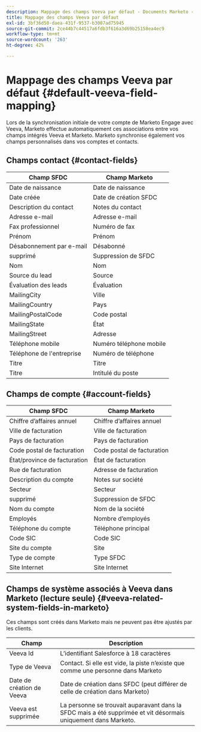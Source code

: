 ```yaml
---
description: Mappage des champs Veeva par défaut - Documents Marketo - Documentation du produit
title: Mappage des champs Veeva par défaut
exl-id: 3bf36d50-daea-431f-9537-b3007ad75945
source-git-commit: 2ce44b7c44517a6fdb3f616a3d69b25158ea4ec9
workflow-type: tm+mt
source-wordcount: '263'
ht-degree: 42%

---
```


# Mappage des champs Veeva par défaut {#default-veeva-field-mapping}

Lors de la synchronisation initiale de votre compte de Marketo Engage avec Veeva, Marketo effectue automatiquement ces associations entre vos champs intégrés Veeva et Marketo. Marketo synchronise également vos champs personnalisés dans vos comptes et contacts.

## Champs contact {#contact-fields}

<table>
  <colgroup>
    <col/>
    <col/>
  </colgroup>
  <thead>
    <tr>
      <th>Champ SFDC</th>
      <th>Champ Marketo</th>
    </tr>
  </thead>
  <tbody>
    <tr>
      <td>Date de naissance</td>
      <td>Date de naissance</td>
    </tr>
    <tr>
      <td>Date créée</td>
      <td>Date de création SFDC</td>
    </tr>
    <tr>
      <td>Description du contact</td>
      <td>Notes du contact</td>
    </tr>
    <tr>
      <td>Adresse e-mail</td>
      <td>Adresse e-mail</td>
    </tr>
    <tr>
      <td>Fax professionnel</td>
      <td>Numéro de fax</td>
    </tr>
    <tr>
      <td>Prénom</td>
      <td>Prénom</td>
    </tr>
    <tr>
      <td>Désabonnement par e-mail</td>
      <td>Désabonné</td>
    </tr>
    <tr>
      <td>supprimé</td>
      <td>Suppression de SFDC</td>
    </tr>
    <tr>
      <td>Nom</td>
      <td>Nom</td>
    </tr>
    <tr>
      <td>Source du lead</td>
      <td>Source</td>
    </tr>
    <tr>
      <td>Évaluation des leads</td>
      <td>Évaluation</td>
    </tr>
    <tr>
      <td>MailingCity</td>
      <td>Ville</td>
    </tr>
    <tr>
      <td>MailingCountry</td>
      <td>Pays</td>
    </tr>
    <tr>
      <td>MailingPostalCode</td>
      <td>Code postal</td>
    </tr>
    <tr>
      <td>MailingState</td>
      <td>État</td>
    </tr>
    <tr>
      <td>MailingStreet</td>
      <td>Adresse</td>
    </tr>
    <tr>
      <td>Téléphone mobile</td>
      <td>Numéro téléphone mobile</td>
    </tr>
    <tr>
      <td>Téléphone de l'entreprise
</td>
      <td>Numéro de téléphone</td>
    </tr>
    <tr>
      <td>Titre</td>
      <td>Titre</td>
    </tr>
    <tr>
      <td>Titre</td>
      <td>Intitulé du poste</td>
    </tr>
  </tbody>
</table>

## Champs de compte {#account-fields}

<table>
  <colgroup>
    <col/>
    <col/>
  </colgroup>
  <thead>
    <tr>
      <th>Champ SFDC</th>
      <th>Champ Marketo</th>
    </tr>
  </thead>
  <tbody>
    <tr>
      <td>Chiffre d’affaires annuel</td>
      <td>Chiffre d’affaires annuel</td>
    </tr>
    <tr>
      <td>Ville de facturation</td>
      <td>Ville de facturation</td>
    </tr>
    <tr>
      <td>Pays de facturation</td>
      <td>Pays de facturation</td>
    </tr>
    <tr>
      <td>Code postal de facturation</td>
      <td>Code postal de facturation</td>
    </tr>
    <tr>
      <td>État/province de facturation</td>
      <td>État de facturation</td>
    </tr>
    <tr>
      <td>Rue de facturation</td>
      <td>Adresse de facturation</td>
    </tr>
    <tr>
      <td>Description du compte</td>
      <td>Notes sur société</td>
    </tr>
    <tr>
      <td>Secteur</td>
      <td>Secteur</td>
    </tr>
    <tr>
      <td>supprimé</td>
      <td>Suppression de SFDC</td>
    </tr>
    <tr>
      <td>Nom du compte</td>
      <td>Nom de la société</td>
    </tr>
    <tr>
      <td>Employés</td>
      <td>Nombre d’employés</td>
    </tr>
    <tr>
      <td>Téléphone du compte</td>
      <td>Téléphone principal</td>
    </tr>
    <tr>
      <td>Code SIC</td>
      <td>Code SIC</td>
    </tr>
    <tr>
      <td>Site du compte</td>
      <td>Site</td>
    </tr>
    <tr>
      <td>Type de compte</td>
      <td>Type SFDC</td>
    </tr>
    <tr>
      <td>Site Internet</td>
      <td>Site Internet</td>
    </tr>
  </tbody>
</table>

## Champs de système associés à Veeva dans Marketo (lecture seule) {#veeva-related-system-fields-in-marketo}

Ces champs sont créés dans Marketo mais ne peuvent pas être ajustés par les clients.

<table>
  <colgroup>
    <col/>
    <col/>
  </colgroup>
  <thead>
    <tr>
      <th>Champ</th>
      <th>Description</th>
    </tr>
  </thead>
  <tbody>
    <tr>
      <td>Veeva Id</td>
      <td>L’identifiant Salesforce à 18 caractères</td>
    </tr>
    <tr>
      <td>Type de Veeva</td>
      <td>Contact. Si elle est vide, la piste n’existe que comme une personne dans Marketo</td>
    </tr>
    <tr>
      <td>Date de création de Veeva</td>
      <td>Date de création dans SFDC (peut différer de celle de création dans Marketo)</td>
    </tr>
    <tr>
      <td>Veeva est supprimée</td>
      <td>La personne se trouvait auparavant dans la SFDC mais a été supprimée et vit désormais uniquement dans Marketo.</td>
    </tr>
  </tbody>
</table>
